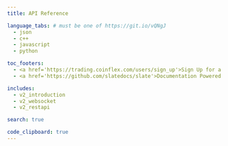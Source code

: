 ```yaml
---
title: API Reference

language_tabs: # must be one of https://git.io/vQNgJ
  - json
  - c++
  - javascript
  - python

toc_footers:
  - <a href='https://trading.coinflex.com/users/sign_up'>Sign Up for a Developer Key</a>
  - <a href='https://github.com/slatedocs/slate'>Documentation Powered by Slate</a>

includes:
  - v2_introduction
  - v2_websocket
  - v2_restapi

search: true

code_clipboard: true
---
```


